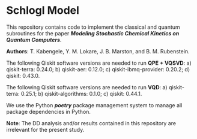# Schlogl Model
This repository contains code to implement the classical and quantum subroutines for the paper ***Modeling Stochastic Chemical Kinetics on Quantum Computers***. 

**Authors**: T. Kabengele, Y. M. Lokare, J. B. Marston, and B. M. Rubenstein. 

The following Qiskit software versions are needed to run **QPE + VQSVD**: a) qiskit-terra: 0.24.0; b) qiskit-aer: 0.12.0; c) qiskit-ibmq-provider: 0.20.2; d) qiskit: 0.43.0.

The following Qiskit software versions are needed to run **VQD**: a) qiskit-terra: 0.25.1; b) qiskit-algorithms: 0.1.0; c) qiskit: 0.44.1. 

We use the Python ***poetry*** package management system to manage all package dependencies in Python. 

**Note**: The DD analysis and/or results contained in this repository are irrelevant for the present study. 
